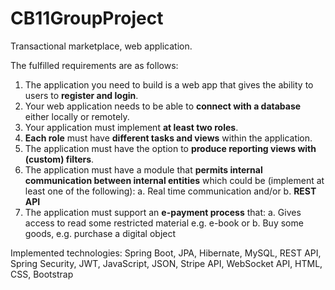 # CB11GroupProject
Transactional marketplace, web application.

The fulfilled requirements are as follows:
1. The application you need to build is a web app that gives the ability to users to **register and login**.
2. Your web application needs to be able to **connect with a database** either locally or remotely.
3. Your application must implement **at least two roles**.
4. **Each role** must have **different tasks and views** within the application.
5. The application must have the option to **produce reporting views with (custom) filters**.
6. The application must have a module that **permits internal communication between internal entities**
   which could be (implement at least one of the following): a. Real time communication and/or   b. **REST API**
7. The application must support an **e-payment process** that:
   a. Gives access to read some restricted material e.g. e-book or
   b. Buy some goods, e.g. purchase a digital object

Implemented technologies: 
   Spring Boot, JPA, Hibernate, MySQL, REST API, Spring Security, 
   JWT, JavaScript, JSON, 
   Stripe API, WebSocket API, 
   HTML, CSS, Bootstrap
